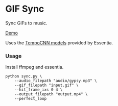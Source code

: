 # GIF Sync

Sync GIFs to music.

[Demo](./output.mp4)

Uses the [TempoCNN models](https://essentia.upf.edu/models.html#tempocnn) provided by Essentia.

### Usage

Install ffmpeg and essentia.

    python sync.py \
        --audio_filepath "audio/gypsy.mp3" \
        --gif_filepath "input.gif" \
        --hit_frame_ixs 0 4 \
        --output_filepath "output.mp4" \
        --perfect_loop
